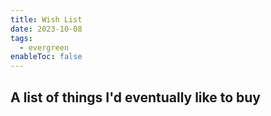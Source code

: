 ```yaml
---
title: Wish List
date: 2023-10-08
tags:
  - evergreen
enableToc: false
---
```

A list of things I'd eventually like to buy
- 